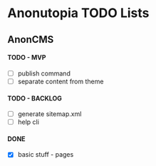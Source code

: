 # Anonutopia TODO Lists

## AnonCMS

#### TODO - MVP

- [ ] publish command
- [ ] separate content from theme

#### TODO - BACKLOG

- [ ] generate sitemap.xml
- [ ] help cli

#### DONE

- [x] basic stuff - pages
